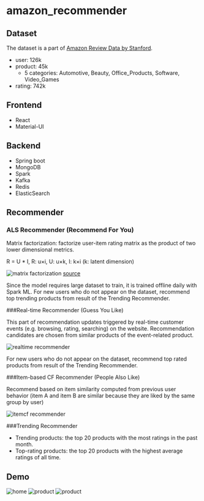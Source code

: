 # amazon_recommender

## Dataset
The dataset is a part of [Amazon Review Data by Stanford](http://snap.stanford.edu/data/amazon/).
* user: 126k
* product: 45k
   * 5 categories: Automotive, Beauty, Office_Products, Software, Video_Games
* rating: 742k

## Frontend
* React
* Material-UI

## Backend
* Spring boot
* MongoDB
* Spark
* Kafka
* Redis
* ElasticSearch

## Recommender
### ALS Recommender (Recommend For You)

Matrix factorization: factorize user-item rating matrix as the product of two lower dimensional metrics.
    
R = U * I, R: u×i, U: u×k, I: k×i (k: latent dimension)
    
![matrix factorization](https://github.com/joeyhaohao/amazon_recommender/blob/master/snapshots/matrix_factorization.png)
[source](https://towardsdatascience.com/prototyping-a-recommender-system-step-by-step-part-2-alternating-least-square-als-matrix-4a76c58714a1)
    
Since the model requires large dataset to train, it is trained offline daily with Spark ML. For new users who do not appear on the dataset, recommend top trending products from result of the Trending Recommender.
    
###Real-time Recommender (Guess You Like)

This part of recommendation updates triggered by real-time customer events (e.g. browsing, rating, searching) on the website. Recommendation candidates are chosen from similar products of the event-related product.
    
![realtime recommender](https://github.com/joeyhaohao/amazon_recommender/blob/master/snapshots/realtime_recommender.png)
    
For new users who do not appear on the dataset, recommend top rated products from result of the Trending Recommender.
    
###Item-based CF Recommender (People Also Like)
    
Recommend based on item similarity computed from previous user behavior (item A and item B are similar because they are liked by the same group by user)
    
![itemcf recommender](https://github.com/joeyhaohao/amazon_recommender/blob/master/snapshots/itemcf_recommender.png)

###Trending Recommender
* Trending products: the top 20 products with the most ratings in the past month.
* Top-rating products: the top 20 products with the highest average ratings of all time.
    
## Demo
![home](https://github.com/joeyhaohao/amazon_recommender/blob/master/snapshots/home_view.png)
![product](https://github.com/joeyhaohao/amazon_recommender/blob/master/snapshots/product_view.png)
![product](https://github.com/joeyhaohao/amazon_recommender/blob/master/snapshots/search_view.png)
